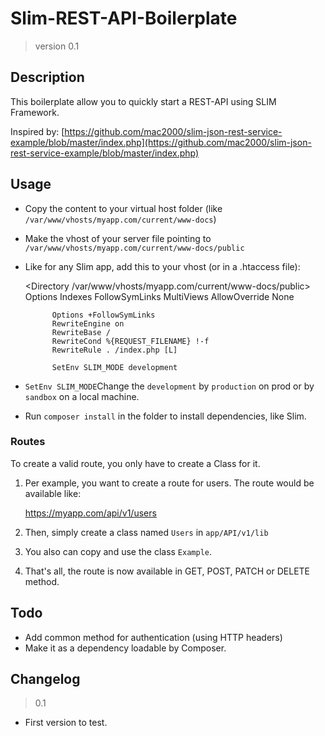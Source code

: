 # Slim-REST-API-Boilerplate

> version 0.1

## Description

This boilerplate allow you to quickly start a REST-API using SLIM Framework.

Inspired by: [https://github.com/mac2000/slim-json-rest-service-example/blob/master/index.php](https://github.com/mac2000/slim-json-rest-service-example/blob/master/index.php)


## Usage

- Copy the content to your virtual host folder (like `/var/www/vhosts/myapp.com/current/www-docs`)
- Make the vhost of your server file pointing to `/var/www/vhosts/myapp.com/current/www-docs/public`
- Like for any Slim app, add this to your vhost (or in a .htaccess file):

    <Directory /var/www/vhosts/myapp.com/current/www-docs/public>
            Options Indexes FollowSymLinks MultiViews
            AllowOverride None
    
            Options +FollowSymLinks
            RewriteEngine on
            RewriteBase /
            RewriteCond %{REQUEST_FILENAME} !-f
            RewriteRule . /index.php [L]
    
            SetEnv SLIM_MODE development
    </Directory>

- `SetEnv SLIM_MODE`Change the `development` by `production` on prod or by `sandbox` on a local machine.
- Run `composer install` in the folder to install dependencies, like Slim.


### Routes

To create a valid route, you only have to create a Class for it.

1) Per example, you want to create a route for users. The route would be available like:

    https://myapp.com/api/v1/users

2) Then, simply create a class named `Users` in `app/API/v1/lib`

3) You also can copy and use the class `Example`.

4) That's all, the route is now available in GET, POST, PATCH or DELETE method.


## Todo

- Add common method for authentication (using HTTP headers)
- Make it as a dependency loadable by Composer.


## Changelog

> 0.1

- First version to test.
